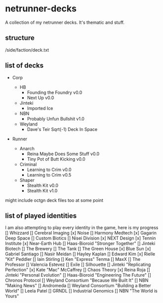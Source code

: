 # netrunner-decks
A collection of my netrunner decks. It's thematic and stuff.

structure
---------
/side/faction/deck.txt

list of decks
-------------
- Corp
	 - HB
	 	- Founding the Foundry v0.0
	 	- Next Up v0.0
	 - Jinteki
	 	- Imported Ice
	 - NBN
	 	- Probably Unfun Bullshit v1.0
	 - Weyland
	 	- Dave's Teir Sqrt(-1) Deck In Space

- Runner
	- Anarch
		- Reina Maybe Does Some Stuff v0.0
		- Tiny Pot of Butt Kicking v0.0
	- Criminal
		- Learning to Crim v0.0
		- Learning to Crim v0.5
	- Shaper
		- Stealth Kit v0.0
		- Stealth Kit v1.0

might include octgn deck files too at some point

list of played identities
-------------------------

I am also attempting to play every identity in the game, here is my progress
[] Whizzard
[] Cerebral Imaging
[x] Noise
[] Harmony Medtech 
[x] Gagarin Deep Space
[] Custom Biotics
[] Nisei Division 
[x] NEXT Design
[x] Tennin Institute
[x] Near-Earth Hub
[] Haas-Bioroid "Stronger Together"
[] Jinteki Biotech
	[] The Brewery
	[] The Tank
	[] The Green House
[x] Blue Sun
[x] Gabriel Santiago
[] Nasir Meidan
[] Hayley Kaplan
[] Edward Kim
[x] Rielle "Kit" Peddler
[] Iain Stirling
[] Ken "Express" Tenma
[] MaxX
[] The Professor
[] Valencia Estevez
[] Exile
[] Silhouette
[] Jinteki "Replicating Perfection"
[x] Kate "Mac" McCaffrey
[] Chaos Theory
[x] Reina Roja
[] Jinteki "Personal Evolution"
[] Haas-Bioroid "Engineering The Future"
[] Chronos Protocol
[] Weyland Consortium "Because We Built It"
[] NBN "Making News"
[] Andromeda
[] Weyland Consortium "Building a Better World"
[] Leela Patel
[] GRNDL
[] Industrial Genomics
[] NBN "The World is Yours"